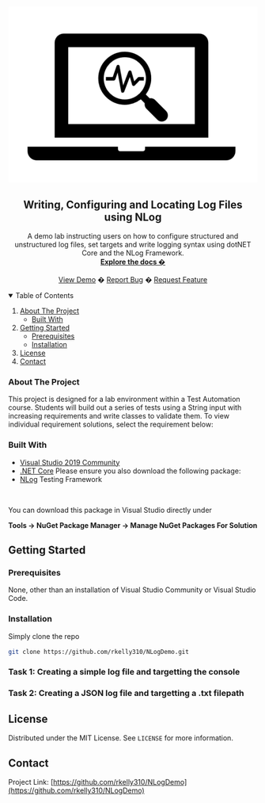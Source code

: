 ﻿<!-- PROJECT LOGO -->
<br />
<p align="center">
  <a href="https://github.com/rkelly310/NLogDemo/">
    <img src="images/logging-picture.png" alt="Logo">
  </a>

  <h2 align="center">Writing, Configuring and Locating Log Files using NLog</h2>

  <p align="center">
    A demo lab instructing users on how to configure structured and unstructured log files, set targets and write logging syntax using dotNET Core and the NLog Framework.
    <br />
    <a href="https://github.com/rkelly310/NLogDemo"><strong>Explore the docs �</strong></a>
    <br />
    <br />
    <a href="https://github.com/rkelly310/NLogDemo">View Demo</a>
    �
    <a href="https://github.com/rkelly310/NLogDemo/issues">Report Bug</a>
    �
    <a href="https://github.com/rkelly310/NLogDemo/issues">Request Feature</a>
  </p>
</p>



<!-- TABLE OF CONTENTS -->
<details open="open">
  <summary>Table of Contents</summary>
  <ol>
    <li>
      <a href="#about-the-project">About The Project</a>
      <ul>
        <li><a href="#built-with">Built With</a></li>
      </ul>
    </li>
    <li>
      <a href="#getting-started">Getting Started</a>
      <ul>
        <li><a href="#prerequisites">Prerequisites</a></li>
        <li><a href="#installation">Installation</a></li>
      </ul>
    </li>
<!--
    <li><a href="#instructions">Instructions</a></li>
    <li><a href="#roadmap">Roadmap</a></li>
    <li><a href="#contributing">Contributing</a></li>
-->
    <li><a href="#license">License</a></li>
    <li><a href="#contact">Contact</a></li>
<!--
    <li><a href="#acknowledgements">Acknowledgements</a></li>
-->
  </ol>
</details>



<!-- ABOUT THE PROJECT -->
### About The Project

This project is designed for a lab environment within a Test Automation course. Students will build out a series of tests using a String input with increasing requirements and write classes to validate them.
To view individual requirement solutions, select the requirement below:

### Built With

* [Visual Studio 2019 Community](https://visualstudio.microsoft.com/vs/community/)
* [.NET Core](https://dotnet.microsoft.com/download/dotnet-core)
Please ensure you also download the following package:
* [NLog](https://nlog-project.org) Testing Framework
<br>

You can download this package in Visual Studio directly under 
<br />

**Tools -> NuGet Package Manager -> Manage NuGet Packages For Solution**


<!-- GETTING STARTED -->
## Getting Started

### Prerequisites

None, other than an installation of Visual Studio Community or Visual Studio Code.

### Installation

Simply clone the repo
   ```sh
   git clone https://github.com/rkelly310/NLogDemo.git
   ```
<!-- Instructions -->
### Task 1: Creating a simple log file and targetting the console

### Task 2: Creating a JSON log file and targetting a .txt filepath

<!-- LICENSE -->
## License

Distributed under the MIT License. See `LICENSE` for more information.

<!-- CONTACT -->
## Contact

Project Link: [https://github.com/rkelly310/NLogDemo](https://github.com/rkelly310/NLogDemo)



<!-- MARKDOWN LINKS & IMAGES -->
<!-- https://www.markdownguide.org/basic-syntax/#reference-style-links -->
[contributors-shield]: https://img.shields.io/github/contributors/othneildrew/Best-README-Template.svg?style=for-the-badge
[contributors-url]: https://github.com/othneildrew/Best-README-Template/graphs/contributors
[forks-shield]: https://img.shields.io/github/forks/othneildrew/Best-README-Template.svg?style=for-the-badge
[forks-url]: https://github.com/othneildrew/Best-README-Template/network/members
[stars-shield]: https://img.shields.io/github/stars/othneildrew/Best-README-Template.svg?style=for-the-badge
[stars-url]: https://github.com/othneildrew/Best-README-Template/stargazers
[issues-shield]: https://img.shields.io/github/issues/othneildrew/Best-README-Template.svg?style=for-the-badge
[issues-url]: https://github.com/othneildrew/Best-README-Template/issues
[license-shield]: https://img.shields.io/github/license/othneildrew/Best-README-Template.svg?style=for-the-badge
[license-url]: https://github.com/othneildrew/Best-README-Template/blob/master/LICENSE.txt
[linkedin-shield]: https://img.shields.io/badge/-LinkedIn-black.svg?style=for-the-badge&logo=linkedin&colorB=555
[linkedin-url]: https://linkedin.com/in/othneildrew
[product-screenshot]: images/screenshot.png
